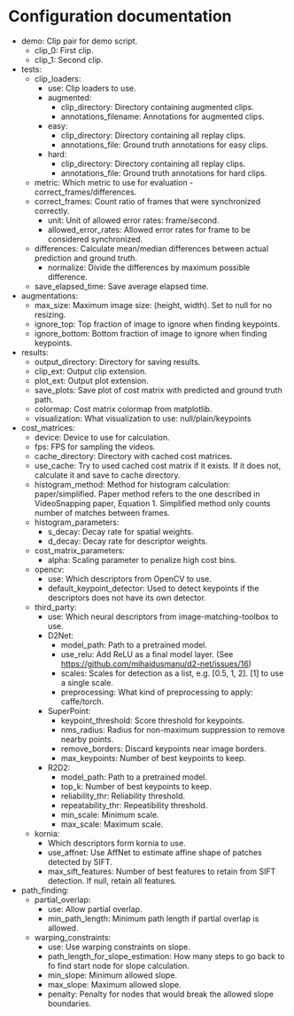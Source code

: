 # Configuration documentation

* demo: Clip pair for demo script.
    * clip_0: First clip.
    * clip_1: Second clip.
* tests:
    * clip_loaders:
        * use: Clip loaders to use.
        * augmented:
            * clip_directory: Directory containing augmented clips.
            * annotations_filename: Annotations for augmented clips.
        * easy:
            * clip_directory: Directory containing all replay clips.
            * annotations_file: Ground truth annotations for easy clips.
        * hard:
            * clip_directory: Directory containing all replay clips.
            * annotations_file: Ground truth annotations for hard clips.
    * metric: Which metric to use for evaluation - correct_frames/differences.
    * correct_frames: Count ratio of frames that were synchronized correctly.
        * unit: Unit of allowed error rates: frame/second.
        * allowed_error_rates: Allowed error rates for frame to be considered synchronized.
    * differences: Calculate mean/median differences between actual prediction and ground truth.
        * normalize: Divide the differences by maximum possible difference.
    * save_elapsed_time: Save average elapsed time.
* augmentations:
    * max_size: Maximum image size: (height, width). Set to null for no resizing.
    * ignore_top: Top fraction of image to ignore when finding keypoints.
    * ignore_bottom: Bottom fraction of image to ignore when finding keypoints.
* results:
    * output_directory: Directory for saving results.
    * clip_ext: Output clip extension.
    * plot_ext: Output plot extension.
    * save_plots: Save plot of cost matrix with predicted and ground truth path.
    * colormap: Cost matrix colormap from matplotlib.
    * visualization: What visualization to use: null/plain/keypoints
* cost_matrices:
    * device: Device to use for calculation.
    * fps: FPS for sampling the videos.
    * cache_directory: Directory with cached cost matrices.
    * use_cache: Try to used cached cost matrix if it exists. If it does not, calculate it and save to cache directory.
    * histogram_method: Method for histogram calculation: paper/simplified. Paper method refers to the one described in
      VideoSnapping paper, Equation 1. Simplified method only counts number of matches between frames.
    * histogram_parameters:
        * s_decay: Decay rate for spatial weights.
        * d_decay: Decay rate for descriptor weights.
    * cost_matrix_parameters:
        * alpha: Scaling parameter to penalize high cost bins.
    * opencv:
        * use: Which descriptors from OpenCV to use.
        * default_keypoint_detector: Used to detect keypoints if the descriptors does not have its own detector.
    * third_party:
        * use: Which neural descriptors from image-matching-toolbox to use.
        * D2Net:
            * model_path: Path to a pretrained model.
            * use_relu: Add ReLU as a final model layer. (See https://github.com/mihaidusmanu/d2-net/issues/16)
            * scales: Scales for detection as a list, e.g. [0.5, 1, 2]. [1] to use a single scale.
            * preprocessing: What kind of preprocessing to apply: caffe/torch.
        * SuperPoint:
            * keypoint_threshold: Score threshold for keypoints.
            * nms_radius: Radius for non-maximum suppression to remove nearby points.
            * remove_borders: Discard keypoints near image borders.
            * max_keypoints: Number of best keypoints to keep.
        * R2D2:
            * model_path: Path to a pretrained model.
            * top_k: Number of best keypoints to keep.
            * reliability_thr: Reliability threshold.
            * repeatability_thr: Repeatibility threshold.
            * min_scale: Minimum scale.
            * max_scale: Maximum scale.
    * kornia:
        * Which descriptors form kornia to use.
        * use_affnet: Use AffNet to estimate affine shape of patches detected by SIFT.
        * max_sift_features: Number of best features to retain from SIFT detection. If null, retain all features.
* path_finding:
    * partial_overlap:
        * use: Allow partial overlap.
        * min_path_length: Minimum path length if partial overlap is allowed.
    * warping_constraints:
        * use: Use warping constraints on slope.
        * path_length_for_slope_estimation: How many steps to go back to fo find start node for slope calculation.
        * min_slope: Minimum allowed slope.
        * max_slope: Maximum allowed slope.
        * penalty: Penalty for nodes that would break the allowed slope boundaries.
